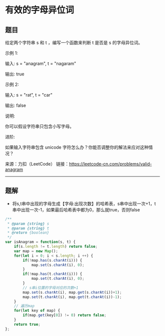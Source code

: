 # 有效的字母异位词

## 题目

给定两个字符串 s 和 t ，编写一个函数来判断 t 是否是 s 的字母异位词。

示例 1:

输入: s = "anagram", t = "nagaram"

输出: true

示例 2:

输入: s = "rat", t = "car"

输出: false

说明:

你可以假设字符串只包含小写字母。

进阶:

如果输入字符串包含 unicode 字符怎么办？你能否调整你的解法来应对这种情况？

来源：力扣（LeetCode）
链接：https://leetcode-cn.com/problems/valid-anagram

---

## 题解

- 将s,t串中出现的字母生成【字母:出现次数】的哈希表，s串中出现一次+1，t串中出现一次-1，如果最后哈希表中都为0，那么就true，否则false

```javascript
/**
 * @param {string} s
 * @param {string} t
 * @return {boolean}
 */
var isAnagram = function(s, t) {
    if(s.length != t.length) return false;
    var map = new Map();
    for(let i = 0; i < s.length; i ++) {
        if(!map.has(s.charAt(i))) {
            map.set(s.charAt(i), 0);
        }
        if(!map.has(t.charAt(i))) {
            map.set(t.charAt(i), 0);
        }
        // s串i位置的字母对应的次数+1
        map.set(s.charAt(i), map.get(s.charAt(i))+1);
        map.set(t.charAt(i), map.get(t.charAt(i))-1);
    }
    // 遍历map
    for(let key of map) {
        if(map.get(key[0]) != 0) return false;
    }
    return true;
};
```
